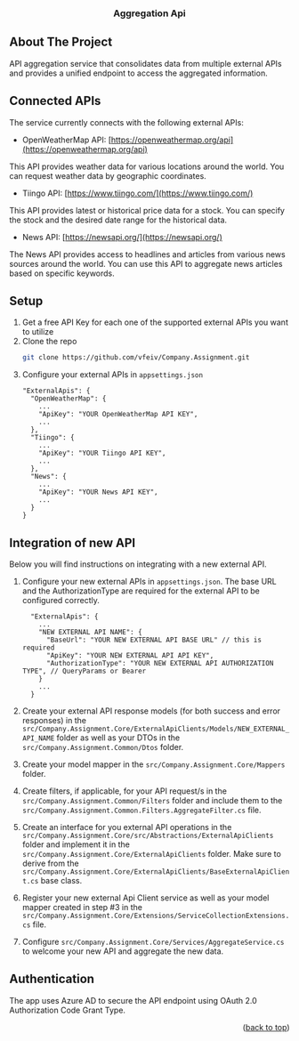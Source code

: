 <a name="readme-top"></a>

<h3 align="center">Aggregation Api</h3>


<!-- ABOUT THE PROJECT -->
## About The Project

API aggregation service that consolidates data from multiple
external APIs and provides a unified endpoint to access the aggregated information. 

<!--CONNECTED APIs -->
## Connected APIs

The service currently connects with the following external APIs:


* OpenWeatherMap API: [https://openweathermap.org/api](https://openweathermap.org/api)

This API provides weather data for various locations around the world. You can
request weather data by geographic coordinates.

* Tiingo API: [https://www.tiingo.com/](https://www.tiingo.com/)

This API provides latest or historical price data for a stock. You can specify the stock and the desired date range for the historical data.

* News API: [https://newsapi.org/](https://newsapi.org/)

The News API provides access to headlines and articles from various news sources
around the world. You can use this API to aggregate news articles based on specific
keywords.

<!-- SETUP -->
## Setup

1. Get a free API Key for each one of the supported external APIs you want to utilize
2. Clone the repo
   ```sh
   git clone https://github.com/vfeiv/Company.Assignment.git
   ```
3. Configure your external APIs in `appsettings.json`
      ```
      "ExternalApis": {
        "OpenWeatherMap": {
          ...
          "ApiKey": "YOUR OpenWeatherMap API KEY",
          ...
        },
        "Tiingo": {
          ...
          "ApiKey": "YOUR Tiingo API KEY",
          ...
        },
        "News": {
          ...
          "ApiKey": "YOUR News API KEY",
          ...
        }
      }
      ```



<!-- INTEGRATION OF NEW API -->
## Integration of new API

Below you will find instructions on integrating with a new external API.

1. Configure your new external APIs in `appsettings.json`. 
The base URL and the AuthorizationType are required for the external API to be configured correctly.
    
    ```
      "ExternalApis": {
        ...
        "NEW EXTERNAL API NAME": {
          "BaseUrl": "YOUR NEW EXTERNAL API BASE URL" // this is required
          "ApiKey": "YOUR NEW EXTERNAL API API KEY",
          "AuthorizationType": "YOUR NEW EXTERNAL API AUTHORIZATION TYPE", // QueryParams or Bearer
        }
        ...
      }
    ```
2. Create your external API response models (for both success and error responses) in the `src/Company.Assignment.Core/ExternalApiClients/Models/NEW_EXTERNAL_API_NAME` folder as well as your DTOs in the `src/Company.Assignment.Common/Dtos` folder.

3. Create your model mapper in the `src/Company.Assignment.Core/Mappers` folder.

4. Create filters, if applicable, for your API request/s in the `src/Company.Assignment.Common/Filters` folder and include them to the `src/Company.Assignment.Common.Filters.AggregateFilter.cs` file.

5. Create an interface for you external API operations in the `src/Company.Assignment.Core/src/Abstractions/ExternalApiClients` folder and implement it in the `src/Company.Assignment.Core/ExternalApiClients` folder. Make sure to derive from the `src/Company.Assignment.Core/ExternalApiClients/BaseExternalApiClient.cs` base class.

6. Register your new external Api Client service as well as your model mapper created in step #3 in the `src/Company.Assignment.Core/Extensions/ServiceCollectionExtensions.cs` file.

7. Configure `src/Company.Assignment.Core/Services/AggregateService.cs` to welcome your new API and aggregate the new data.



<!-- AUTHENTICATION -->
## Authentication

The app uses Azure AD to secure the API endpoint using  OAuth 2.0 Authorization Code Grant Type.



<p align="right">(<a href="#readme-top">back to top</a>)</p>



